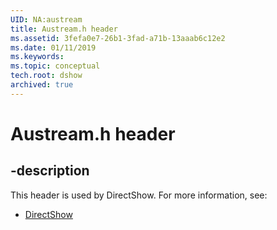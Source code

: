 ```yaml
---
UID: NA:austream
title: Austream.h header
ms.assetid: 3fefa0e7-26b1-3fad-a71b-13aaab6c12e2
ms.date: 01/11/2019
ms.keywords: 
ms.topic: conceptual
tech.root: dshow
archived: true
---
```


# Austream.h header


## -description


This header is used by DirectShow. For more information, see:

- [DirectShow](../_dshow/index.md)

